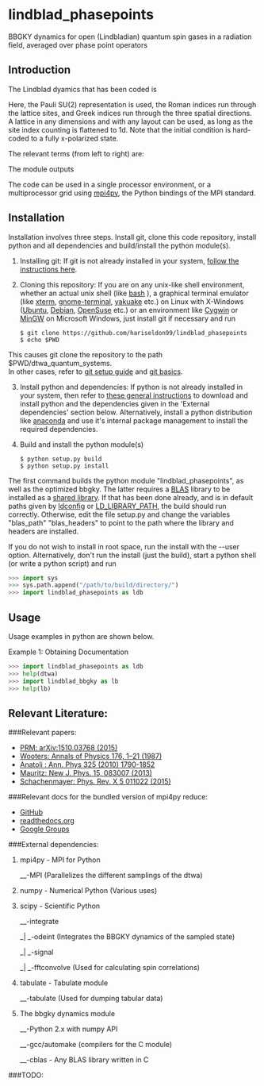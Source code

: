 lindblad_phasepoints
=============

 BBGKY dynamics for open (Lindbladian) quantum spin gases in a radiation field, averaged over phase point operators

Introduction
-----
The Lindblad dyamics that has been coded is 


Here, the Pauli SU(2) representation is used, the Roman indices run through the lattice sites, and Greek indices run through the three spatial directions. A lattice in any dimensions and with any layout can be used, as long as the site index counting is flattened to 1d. Note that the initial condition is hard-coded to a fully x-polarized state.

The relevant terms (from left to right) are:

The module outputs 


The code can be used in a single processor environment, or a multiprocessor grid using [mpi4py](http://mpi4py.scipy.org/),  the Python bindings of the MPI standard.

Installation
-----
Installation involves three steps. Install git, clone this code repository, install python and all dependencies and build/install the python module(s).

1. Installing git: If git is not already installed in your system, [follow the instructions here](https://git-scm.com/book/en/v2/Getting-Started-Installing-Git). 

2. Cloning this repository: If you are on any unix-like shell environment, whether an actual unix shell (like [bash](https://www.gnu.org/software/bash/) ), a graphical terminal emulator (like [xterm](http://invisible-island.net/xterm/xterm.html), [gnome-terminal](https://help.gnome.org/users/gnome-terminal/stable/), [yakuake](https://yakuake.kde.org/) etc.) on Linux with X-Windows ([Ubuntu](http://www.ubuntu.com/), [Debian](https://www.debian.org/), [OpenSuse](https://www.opensuse.org/en/) etc.) or an environment like [Cygwin](https://www.cygwin.com/) or [MinGW](http://mingw.org/) on Microsoft Windows, just install git if necessary and run
     ```
     $ git clone https://github.com/hariseldon99/lindblad_phasepoints
     $ echo $PWD
     ```
This causes git clone the repository to the path $PWD/dtwa_quantum_systems.     
In other cases, refer to [git setup guide](https://git-scm.com/book/en/v2/Getting-Started-First-Time-Git-Setup) and 
[git basics](https://git-scm.com/book/en/v2/Git-Basics-Getting-a-Git-Repository).

3. Install python and dependencies: If python is not already installed in your system, then refer to [these general instructions](https://wiki.python.org/moin/BeginnersGuide/Download) to download and install python and the dependencies given in the 'External dependencies' section below. Alternatively, install a python distribution like [anaconda](https://store.continuum.io/cshop/anaconda/) and use it's internal package management to install the required dependencies.

4. Build and install the python module(s)
    ```
    $ python setup.py build
    $ python setup.py install
    ```
  The first command builds the python module "lindblad_phasepoints", as well as the optimized bbgky. The latter requires a 
  [BLAS](http://www.netlib.org/blas/) library to be installed as a [shared library](http://tldp.org/HOWTO/Program-Library-HOWTO/shared-libraries.html). If that has been done already, and is in default paths given by [ldconfig](http://tldp.org/HOWTO/Program-Library-HOWTO/shared-libraries.html) or [LD_LIBRARY_PATH](http://tldp.org/HOWTO/Program-Library-HOWTO/shared-libraries.html), the build should run correctly. Otherwise, edit the file setup.py and change the variables "blas_path" "blas_headers" to point to the path where the library and headers are installed.

  
  If you do not wish to install in root space, run the install with the --user option. Alternatively, don't run the install (just the build), start a python shell (or write a python script) and run

  ```python
  >>> import sys
  >>> sys.path.append("/path/to/build/directory/")
  >>> import lindblad_phasepoints as ldb
  ```

Usage
-----
Usage examples in python are shown below.

Example 1: Obtaining Documentation
```python
>>> import lindblad_phasepoints as ldb
>>> help(dtwa)
>>> import lindblad_bbgky as lb
>>> help(lb)
```

Relevant Literature:
-----

###Relevant papers:
* [PRM: arXiv:1510.03768 (2015)](http://arxiv.org/abs/1510.03768)
* [Wooters: Annals of Physics 176, 1–21 (1987)](http://dx.doi.org/10.1016/0003-4916%2887%2990176-X)
* [Anatoli : Ann. Phys 325 (2010) 1790-1852](http://arxiv.org/abs/0905.3384)
* [Mauritz: New J. Phys. 15, 083007 (2013)](http://arxiv.org/abs/1209.3697)
* [Schachenmayer: Phys. Rev. X 5 011022 (2015)](http://arxiv.org/abs/1408.4441)

###Relevant docs for the bundled version of mpi4py reduce:
* [GitHub](https://github.com/mpi4py/mpi4py/blob/master/demo/reductions/reductions.py)
* [readthedocs.org](https://mpi4py.readthedocs.org/en/latest/overview.html#collective-communications)
* [Google Groups](https://groups.google.com/forum/#!msg/mpi4py/t8HZoYg8Ldc/-erl6BMKpLAJ)


###External dependencies:
1. mpi4py - MPI for Python

    _\_-MPI (Parallelizes the different samplings of the dtwa)

2. numpy - Numerical Python (Various uses)

3. scipy  - Scientific Python

    _\_-integrate 

    _| \_-odeint (Integrates the BBGKY dynamics of the sampled state)

    _| \_-signal 
    
    _| \_-fftconvolve (Used for calculating spin correlations)

4. tabulate - Tabulate module 
    
    _\_-tabulate (Used for dumping tabular data)

5. The bbgky dynamics module

    _\_-Python 2.x with numpy API

    _\_-gcc/automake (compilers for the C module)
    
    _\_-cblas - Any BLAS library written in C

###TODO:
